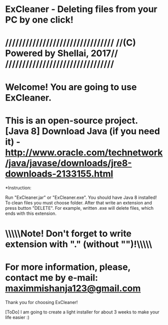 # ExCleaner - Deleting files from your PC by one click!

////////////////////////////////
//(C) Powered by Shellai, 2017//
////////////////////////////////
====================================================================================================================
Welcome! You are going to use ExCleaner.
====================================================================================================================
This is an open-source project. [Java 8]
Download Java (if you need it) - http://www.oracle.com/technetwork/java/javase/downloads/jre8-downloads-2133155.html
====================================================================================================================
*Instruction:

Run "ExCleaner.jar" or "ExCleaner.exe". You should have Java 8 installed!
To clean files you must choose folder. 
After that write an extension and press button "DELETE".
For example, written .exe will delete files, which ends with this extension.

\\\\\\\\\Note! Don't forget to write extension with "." (without "")!\\\\\\\\\
====================================================================================================================
For more information, please, contact me by e-mail: maximmishanja123@gmail.com
====================================================================================================================
Thank you for choosing ExCleaner!


[ToDo] I am going to create a light installer for about 3 weeks to make your life easier :)
